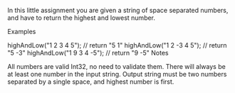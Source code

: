 In this little assignment you are given a string of space separated numbers, and have to return the highest and lowest number.

Examples

highAndLow("1 2 3 4 5");  // return "5 1"
highAndLow("1 2 -3 4 5"); // return "5 -3"
highAndLow("1 9 3 4 -5"); // return "9 -5"
Notes

All numbers are valid Int32, no need to validate them.
There will always be at least one number in the input string.
Output string must be two numbers separated by a single space, and highest number is first.